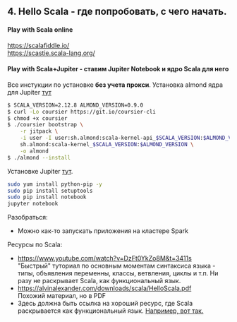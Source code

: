## 4. Hello Scala - где попробовать, с чего начать.
#### Play with Scala online
https://scalafiddle.io/  
https://scastie.scala-lang.org/

#### Play with Scala+Jupiter - ставим Jupiter Notebook и ядро Scala для него
Все инстукции по установке __без учета прокси__.
Установка almond ядра для Jupiter [тут](https://almond.sh/docs/quick-start-install)
```sh
$ SCALA_VERSION=2.12.8 ALMOND_VERSION=0.9.0
$ curl -Lo coursier https://git.io/coursier-cli
$ chmod +x coursier
$ ./coursier bootstrap \
    -r jitpack \
    -i user -I user:sh.almond:scala-kernel-api_$SCALA_VERSION:$ALMOND_VERSION \
    sh.almond:scala-kernel_$SCALA_VERSION:$ALMOND_VERSION \
    -o almond
$ ./almond --install
```
Установке Jupiter [тут](https://jupyter.org/install).
```sh
sudo yum install python-pip -y
sudo pip install setuptools
sudo pip install notebook
jupyter notebook
```
Разобраться:
- Можно как-то запускать приложения на кластере Spark

Ресурсы по Scala:
- https://www.youtube.com/watch?v=DzFt0YkZo8M&t=3411s  
"Быстрый" туториал по основным моментам синтаксиса языка - типы, объявления переменны, классы, ветвления, циклы и т.п. Ни разу не раскрывает Scala, как функциональный язык.
- https://alvinalexander.com/downloads/scala/HelloScala.pdf  
Похожий материал, но в PDF
- Здесь должна быть ссылка на хороший ресурс, где Scala раскрывается как функциональный язык. [Например, вот так.](https://stackoverflow.com/questions/6166155/is-scala-a-functional-programming-language)


